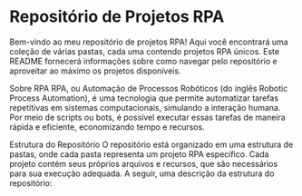 <div aling='center'>
  <h1> Repositório de Projetos RPA </h1>
</div>
Bem-vindo ao meu repositório de projetos RPA! Aqui você encontrará uma coleção de várias pastas, cada uma contendo projetos RPA únicos. Este README fornecerá informações sobre como navegar pelo repositório e aproveitar ao máximo os projetos disponíveis.

Sobre RPA
RPA, ou Automação de Processos Robóticos (do inglês Robotic Process Automation), é uma tecnologia que permite automatizar tarefas repetitivas em sistemas computacionais, simulando a interação humana. Por meio de scripts ou bots, é possível executar essas tarefas de maneira rápida e eficiente, economizando tempo e recursos.

Estrutura do Repositório
O repositório está organizado em uma estrutura de pastas, onde cada pasta representa um projeto RPA específico. Cada projeto contém seus próprios arquivos e recursos, que são necessários para sua execução adequada. A seguir, uma descrição da estrutura do repositório:

